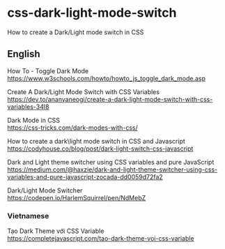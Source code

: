 # css-dark-light-mode-switch
How to create a Dark/Light mode switch in CSS

## English
How To - Toggle Dark Mode  
https://www.w3schools.com/howto/howto_js_toggle_dark_mode.asp  

Create A Dark/Light Mode Switch with CSS Variables
https://dev.to/ananyaneogi/create-a-dark-light-mode-switch-with-css-variables-34l8

Dark Mode in CSS  
https://css-tricks.com/dark-modes-with-css/

How to create a dark\light mode switch in CSS and Javascript  
https://codyhouse.co/blog/post/dark-light-switch-css-javascript

Dark and Light theme switcher using CSS variables and pure JavaScript  
https://medium.com/@haxzie/dark-and-light-theme-switcher-using-css-variables-and-pure-javascript-zocada-dd0059d72fa2

Dark/Light Mode Switcher  
https://codepen.io/HarlemSquirrel/pen/NdMebZ


### Vietnamese
Tạo Dark Theme với CSS Variable  
https://completejavascript.com/tao-dark-theme-voi-css-variable

